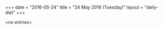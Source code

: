 +++
date = "2016-05-24"
title = "24 May 2016 (Tuesday)"
layout = "daily-diet"
+++

<p>&lt;no entries&gt;</p>